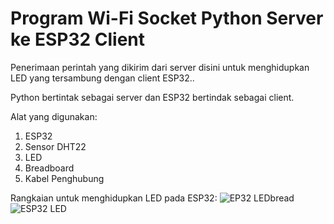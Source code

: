 # Program Wi-Fi Socket Python Server ke ESP32 Client
Penerimaan perintah yang dikirim dari server disini untuk menghidupkan LED yang tersambung dengan client ESP32..

Python bertintak sebagai server dan ESP32 bertindak sebagai client.

Alat yang digunakan:
1. ESP32
2. Sensor DHT22
3. LED
4. Breadboard
5. Kabel Penghubung

Rangkaian untuk menghidupkan LED pada ESP32:
![EP32 LEDbread](https://user-images.githubusercontent.com/38080159/125933349-0146ea9a-40bd-4433-b558-76a2b5513dd5.PNG)
![ESP32 LED](https://user-images.githubusercontent.com/38080159/125933569-e14a7574-3124-4a7c-b12f-41d63362804a.PNG)
